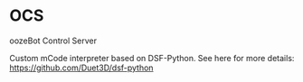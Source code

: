# OCS
oozeBot Control Server

Custom mCode interpreter based on DSF-Python. See here for more details: https://github.com/Duet3D/dsf-python
